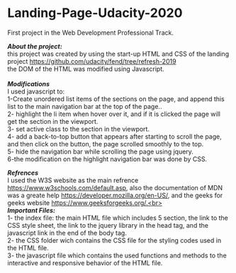 # Landing-Page-Udacity-2020
First project in the Web Development Professional Track.

<strong><em>About the project:</em></strong><br>
this project was created by using the start-up HTML and CSS of the landing project https://github.com/udacity/fend/tree/refresh-2019 <br>
the DOM of the HTML was modified using Javascript.<br>
<br>
<strong><em>Modifications</em></strong><br>
I used javascript to:<br>
1-Create unordered list items of the sections on the page, and append this list to the main navigation bar at the top of the page..<br>
2- highlight the li item when hover over it, and if it is clicked the page will get the section in the viewport.<br>
3- set active class to the section in the viewport.<br>
4- add a back-to-top button that appears after starting to scroll the page, and then click on the button, the page scrolled smoothly to the top.<br>
5- hide the navigation bar while scrolling the page using jquery.<br>
6-the modification on the highlight navigation bar was done by CSS.<br>
 
 <strong><em>Refrences</em></strong> <br>
 I used the W3S website as the main refrence https://www.w3schools.com/default.asp, also the documentation of MDN was a greate help https://developer.mozilla.org/en-US/, and the geeks for geeks website https://www.geeksforgeeks.org/.<br>
 <br>
 <strong><em> Important Files:</em></strong><br>
 1- the index file: the main HTML file which includes 5 section, the link to the CSS style sheet, the link to the jquery library in the head tag, and the javascript link in the end of the body tag.<br>
 2- the CSS folder wich contains the CSS file for the styling codes used in the HTML file.<br>
 3- the javascript file which contains the used functions and methods to the interactive and responsive behavior of the HTML file.
 
 

